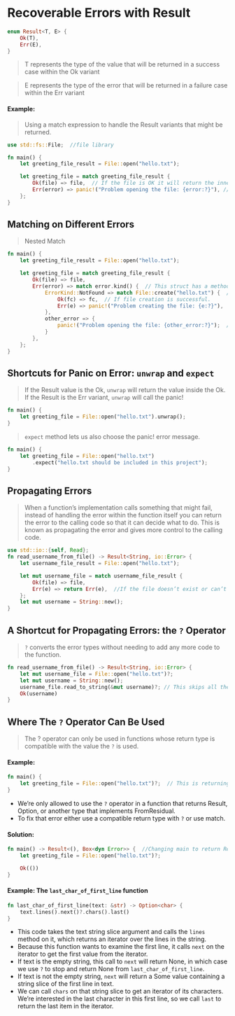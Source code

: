 # Recoverable Errors with Result
```rust
enum Result<T, E> {
    Ok(T),
    Err(E),
}
```
> T represents the type of the value that will be returned in a success case within the Ok variant

> E represents the type of the error that will be returned in a failure case within the Err variant

#### Example:
> Using a match expression to handle the Result variants that might be returned.
```rust
use std::fs::File;  //file library

fn main() {
    let greeting_file_result = File::open("hello.txt");

    let greeting_file = match greeting_file_result {  
        Ok(file) => file,  // If the file is OK it will return the inner file value
        Err(error) => panic!("Problem opening the file: {error:?}"), // If not then return error 
    };
}
```
## Matching on Different Errors
> Nested Match
```rust
fn main() {
    let greeting_file_result = File::open("hello.txt");

    let greeting_file = match greeting_file_result {
        Ok(file) => file,
        Err(error) => match error.kind() {  // This struct has a method kind that we can call to get an io::ErrorKind value. 
            ErrorKind::NotFound => match File::create("hello.txt") {  //ErrorKind::NotFound, which indicates the file we’re trying to open doesn’t exist yet.
                Ok(fc) => fc,  // If file creation is successful. 
                Err(e) => panic!("Problem creating the file: {e:?}"),  // If there is a fail in creation the file.
            },
            other_error => {
                panic!("Problem opening the file: {other_error:?}");  // If any other error occurs.
            }
        },
    };
}
```
## Shortcuts for Panic on Error: `unwrap` and `expect`
> If the Result value is the Ok, `unwrap` will return the value inside the Ok. If the Result is the Err variant, `unwrap` will call the panic! 
```rust
fn main() {
    let greeting_file = File::open("hello.txt").unwrap();  
}
```

> `expect` method lets us also choose the panic! error message.
```rust
fn main() {
    let greeting_file = File::open("hello.txt")
        .expect("hello.txt should be included in this project"); 
} 
```
## Propagating Errors
> When a function’s implementation calls something that might fail, instead of handling the error within the function itself you can return the error to the calling code so that it can decide what to do. This is known as propagating the error and gives more control to the calling code.
```rust
use std::io::{self, Read};
fn read_username_from_file() -> Result<String, io::Error> {
    let username_file_result = File::open("hello.txt");

    let mut username_file = match username_file_result {
        Ok(file) => file,
        Err(e) => return Err(e),  //If the file doesn’t exist or can’t be read, this function will return those errors to the code that called the function.
    };
    let mut username = String::new();
}
```

## A Shortcut for Propagating Errors: the `?` Operator
> `?` converts the error types without needing to add any more code to the function.
```rust
fn read_username_from_file() -> Result<String, io::Error> {
    let mut username_file = File::open("hello.txt")?;
    let mut username = String::new();
    username_file.read_to_string(&mut username)?; // This skips all the rest of the boilerplate code and`?` does all the work if the code fails.
    Ok(username)
}
```

## Where The `?` Operator Can Be Used
> The ? operator can only be used in functions whose return type is compatible with the value the `?` is used.

#### Example:
```rust
fn main() {
    let greeting_file = File::open("hello.txt")?;  // This is returning file not result so this will not complile and throw error
}
```
- We’re only allowed to use the `?` operator in a function that returns Result, Option, or another type that implements FromResidual.
- To fix that error either use a compatible return type with `?` or use match.

#### Solution:
```rust
fn main() -> Result<(), Box<dyn Error>> {  //Changing main to return Result<(), E> allows the use of the ? operator on Result values.
    let greeting_file = File::open("hello.txt")?;

    Ok(())
}
```

#### Example: The ` last_char_of_first_line ` function

```rust
fn last_char_of_first_line(text: &str) -> Option<char> {
    text.lines().next()?.chars().last()
}
```

- This code takes the text string slice argument and calls the `lines` method on it, which returns an iterator over the lines in the string. 
- Because this function wants to examine the first line, it calls `next` on the iterator to get the first value from the iterator.
- If text is the empty string, this call to `next` will return None, in which case we use `?` to stop and return None from `last_char_of_first_line`.
- If text is not the empty string, `next` will return a Some value containing a string slice of the first line in text.
- We can call `chars` on that string slice to get an iterator of its characters. We’re interested in the last character in this first line, so we call `last` to return the last item in the iterator.

